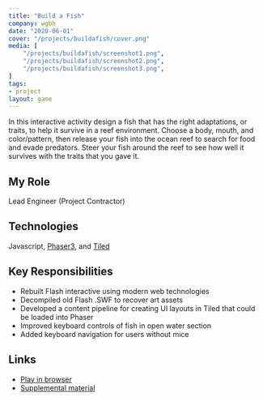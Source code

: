 ```yaml
---
title: "Build a Fish"
company: wgbh
date: "2020-06-01"
cover: "/projects/buildafish/cover.png"
media: [
    "/projects/buildafish/screenshot1.png",
    "/projects/buildafish/screenshot2.png",
    "/projects/buildafish/screenshot3.png",
]
tags:
- project
layout: game
---
```


In this interactive activity design a fish that has the right adaptations, or traits, to help it survive in a reef environment. Choose a body, mouth, and color/pattern, then release your fish into the ocean reef to search for food and evade predators. Steer your fish around the reef to see how well it survives with the traits that you gave it.

## My Role
Lead Engineer (Project Contractor)

## Technologies
Javascript, [Phaser3](https://phaser.io/phaser3), and [Tiled](https://www.mapeditor.org/)

## Key Responsibilities
* Rebuilt Flash interactive using modern web technologies
* Decompiled old Flash .SWF to recover art assets
* Developed a content pipeline for creating UI layouts in Tiled that could be loaded into Phaser
* Improved keyboard controls of fish in open water section
* Added keyboard navigation for users without mice

## Links
* [Play in browser](https://contrib.pbslearningmedia.org/WGBH/conv20/lsps07-int-buildafish/index.html)
* [Supplemental material](https://kcts9.pbslearningmedia.org/resource/lsps07.sci.life.evo.buildafish/build-a-fish/)